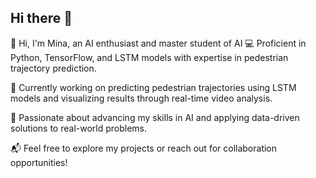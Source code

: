 ## Hi there 👋

👋 Hi, I'm Mina, an AI enthusiast and master student of AI
💻 Proficient in Python, TensorFlow, and LSTM models with expertise in pedestrian trajectory prediction. 

🚀 Currently working on predicting pedestrian trajectories using LSTM models and visualizing results through real-time video analysis.

🎯 Passionate about advancing my skills in AI and applying data-driven solutions to real-world problems.

📬 Feel free to explore my projects or reach out for collaboration opportunities!
